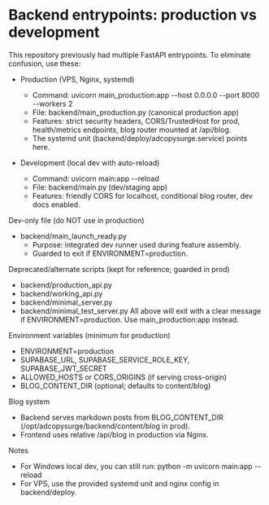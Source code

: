 # Backend entrypoints: production vs development

This repository previously had multiple FastAPI entrypoints. To eliminate confusion, use these:

- Production (VPS, Nginx, systemd)
  - Command: uvicorn main_production:app --host 0.0.0.0 --port 8000 --workers 2
  - File: backend/main_production.py (canonical production app)
  - Features: strict security headers, CORS/TrustedHost for prod, health/metrics endpoints, blog router mounted at /api/blog.
  - The systemd unit (backend/deploy/adcopysurge.service) points here.

- Development (local dev with auto-reload)
  - Command: uvicorn main:app --reload
  - File: backend/main.py (dev/staging app)
  - Features: friendly CORS for localhost, conditional blog router, dev docs enabled.

Dev-only file (do NOT use in production)
- backend/main_launch_ready.py
  - Purpose: integrated dev runner used during feature assembly.
  - Guarded to exit if ENVIRONMENT=production.

Deprecated/alternate scripts (kept for reference; guarded in prod)
- backend/production_api.py
- backend/working_api.py
- backend/minimal_server.py
- backend/minimal_test_server.py
All above will exit with a clear message if ENVIRONMENT=production. Use main_production:app instead.

Environment variables (minimum for production)
- ENVIRONMENT=production
- SUPABASE_URL, SUPABASE_SERVICE_ROLE_KEY, SUPABASE_JWT_SECRET
- ALLOWED_HOSTS or CORS_ORIGINS (if serving cross-origin)
- BLOG_CONTENT_DIR (optional; defaults to content/blog)

Blog system
- Backend serves markdown posts from BLOG_CONTENT_DIR (/opt/adcopysurge/backend/content/blog in prod).
- Frontend uses relative /api/blog in production via Nginx.

Notes
- For Windows local dev, you can still run: python -m uvicorn main:app --reload
- For VPS, use the provided systemd unit and nginx config in backend/deploy.
